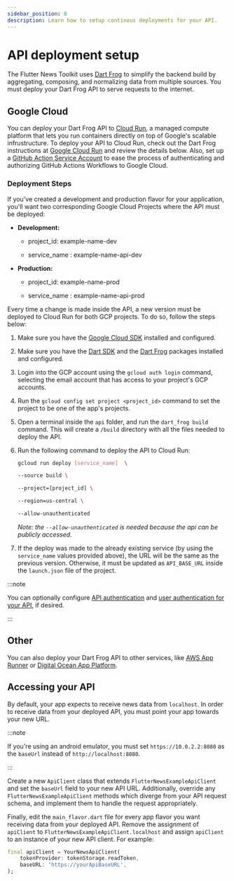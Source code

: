 ```yaml
---
sidebar_position: 8
description: Learn how to setup continous deployments for your API.
---
```


# API deployment setup

The Flutter News Toolkit uses [Dart Frog](https://dartfrog.vgv.dev/docs/overview) to simplify the backend build by aggregating, composing, and normalizing data from multiple sources. You must deploy your Dart Frog API to serve requests to the internet.

## Google Cloud

You can deploy your Dart Frog API to [Cloud Run](https://cloud.google.com/run/docs/overview/what-is-cloud-run), a managed compute platform that lets you run containers directly on top of Google's scalable infrustructure. To deploy your API to Cloud Run, check out the Dart Frog instructions at [Google Cloud Run](https://dartfrog.vgv.dev/docs/deploy/google-cloud-run) and review the details below. Also, set up a [GitHub Action Service Account](https://cloud.google.com/blog/products/identity-security/enabling-keyless-authentication-from-github-actions) to ease the process of authenticating and authorizing GitHub Actions Workflows to Google Cloud.

### Deployment Steps

If you've created a development and production flavor for your application, you'll want two corresponding Google Cloud Projects where the API must be deployed:

- **Development:** 

  - project_id: example-name-dev

  - service_name : example-name-api-dev

- **Production:**

  - project_id: example-name-prod

  - service_name : example-name-api-prod

Every time a change is made inside the API, a new version must be deployed to Cloud Run for both GCP projects. To do so, follow the steps below:

1. Make sure you have the [Google Cloud SDK](https://cloud.google.com/sdk/docs/install) installed and configured.
2. Make sure you have the [Dart SDK](https://dart.dev/get-dart) and the [Dart Frog](https://pub.dev/packages/dart_frog) packages installed and configured.
3. Login into the GCP account using the `gcloud auth login` command, selecting the email account that has access to your project's GCP accounts.
4. Run the `gcloud config set project <project_id>` command to set the project to be one of the app's projects.
5. Open a terminal inside the `api` folder, and run the `dart_frog build` command. This will create a `/build` directory with all the files needed to deploy the API.
6. Run the following command to deploy the API to Cloud Run:

   ```bash
   gcloud run deploy [service_name]  \

   --source build \

   --project=[project_id] \

   --region=us-central \

   --allow-unauthenticated
   ```

   _Note: the `--allow-unauthenticated` is needed because the api can be publicly accessed._

7. If the deploy was made to the already existing service (by using the `service_name` values provided above), the URL will be the same as the previous version. Otherwise, it must be updated as `API_BASE_URL` inside the `launch.json` file of the project.

:::note

You can optionally configure [API authentication](https://cloud.google.com/docs/authentication) and [user authentication for your API](https://cloud.google.com/run/docs/authenticating/end-users#cicp-firebase-auth), if desired.

:::

## Other

You can also deploy your Dart Frog API to other services, like [AWS App Runner](https://dartfrog.vgv.dev/docs/deploy/aws-app-runner) or [Digital Ocean App Platform](https://dartfrog.vgv.dev/docs/deploy/digital-ocean-app-platform).

## Accessing your API

By default, your app expects to receive news data from `localhost`. In order to receive data from your deployed API, you must point your app towards your new URL.

:::note

If you're using an android emulator, you must set `https://10.0.2.2:8080` as the `baseUrl` instead of `http://localhost:8080`.

:::

Create a new `ApiClient` class that extends `FlutterNewsExampleApiClient` and set the `baseUrl` field to your new API URL. Additionally, override any `FlutterNewsExampleApiClient` methods which diverge from your API request schema, and implement them to handle the request appropriately.

Finally, edit the `main_flavor.dart` file for every app flavor you want receiving data from your deployed API. Remove the assignment of `apiClient` to `FlutterNewsExampleApiClient.localhost` and assign `apiClient` to an instance of your new API client. For example:

```dart
final apiClient = YourNewsApiClient(
    tokenProvider: tokenStorage.readToken,
    baseURL: 'https://yourApiBaseURL',
);
```
